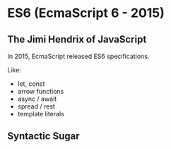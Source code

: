 # ES6 (EcmaScript 6 - 2015)

## The Jimi Hendrix of JavaScript

In 2015, EcmaScript released ES6 specifications.

Like:
- let, const
- arrow functions
- async / await
- spread / rest
- template literals

## Syntactic Sugar
